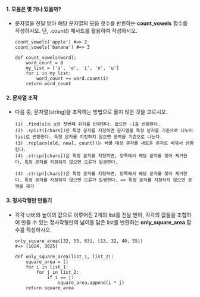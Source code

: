 #### 1. 모음은 몇 개나 있을까?

- 문자열을 전달 받아 해당 문자열의 모음 갯수를 반환하는 **count_vowels** 함수를 작성하시오. 단, .count() 메서드를 활용하여 작성하시오.

  ```
  count_vowels('apple') #=> 2
  count_vowels('banana') #=> 3
  ```

  ```
  def count_vowels(word):
      word_count = 0
      my_list = ['a', 'e', 'i', 'o', 'u']
      for i in my_list:
          word_count += word.count(i)
      return word_count
  ```

  



#### 2. 문자열 조작

- 다음 중, 문자열(string)을 조작하는 방법으로 옳지 않은 것을 고르시오.

  ```
  (1) .find(x)는 x의 첫번째 위치를 반환한다. 없으면 -1을 반환한다.
  (2) .split([chars])은 특정 문자를 지정하면 문자열을 특정 문자를 기준으로 나누어 list로 변환한다. 특정 문자를 지정하지 않으면 공백을 기준으로 나눈다.
  (3) .replace(old, new[, count])는 바꿀 대상 문자를 새로운 문자로 바꿔서 반환한다.
  (4) .strip([chars])은 특정 문자를 지정하면, 양쪽에서 해당 문자를 찾아 제거한다. 특정 문자를 지정하지 않으면 오류가 발생한다.
  ```

  ```
  (4) .strip([chars])은 특정 문자를 지정하면, 양쪽에서 해당 문자를 찾아 제거한다. 특정 문자를 지정하지 않으면 오류가 발생한다. => 특정 문자를 지정하지 않으면 공백을 제거
  ```

  

#### 3. 정사각형만 만들기

- 각각 너비와 높이의 값으로 이루어진 2개의 list를 전달 받아, 각각의 값들을 조합하여 만들 수 있는 정사각형만의 넓이를 담은 list를 반환하는 **only_square_area** 함수를 작성하시오.

  ```
  only_square_area([32, 55, 63], [13, 32, 40, 55])
  #=> [1024, 3025]
  ```

  ```
  def only_square_area(list_1, list_2):
      square_area = []
      for i in list_1:
          for j in list_2:
              if i == j:
                  square_area.append(i * j)
      return square_area
  ```

  